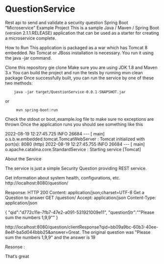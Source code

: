 # QuestionService
Rest api to send and validate a security question
Spring Boot "Microservice" Example Project
This is a sample Java / Maven / Spring Boot (version 2.1.1.RELEASE) application that can be used as a starter for creating a microservice complete.

How to Run
This application is packaged as a war which has Tomcat 8 embedded. No Tomcat or JBoss installation is necessary. You run it using the java -jar command.

Clone this repository
gie clone 
Make sure you are using JDK 1.8 and Maven 3.x
You can build the project and run the tests by running mvn clean package
Once successfully built, you can run the service by one of these two methods:

        java -jar target/QuestionService-0.0.1-SNAPSHOT.jar
or

         mvn spring-boot:run

Check the stdout or boot_example.log file to make sure no exceptions are thrown
Once the application runs you should see something like this

2022-08-19 12:27:45.725  INFO 26684 --- [           main] o.s.b.w.embedded.tomcat.TomcatWebServer  : Tomcat initialized with port(s): 8080 (http)
2022-08-19 12:27:45.755  INFO 26684 --- [           main] o.apache.catalina.core.StandardService   : Starting service [Tomcat]

About the Service

The service is just a simple Security Question providing REST service.

Get information about system health, configurations, etc.
http://localhost:8080/question/

Response: HTTP 200
Content: application/json;charset=UTF-8
Get a Question to answer
GET /question/
Accept: application/json
Content-Type: application/json

{
"qid":"d772c11e-7fb7-47e2-a091-531921009e11",
"questionStr":"\"Please sum the numbers 1,9,9\""
}

http://localhost:8080/question/clientResponse?qid=bb09a9bc-60b3-40ee-8e4f-ba5d044bbb25&answer=Great. The original question was "Please sum the numbers 1,9,9" and the answer is 19

Resonse :

That’s great
